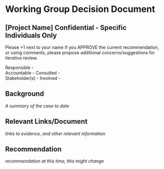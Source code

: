 # Working Group Decision Document

## [Project Name] Confidential - Specific Individuals Only


Please +1 next to your name if you APPROVE the current recommendation, or using comments, please propose additional concerns/suggestions for iterative review.


Responsible -  
Accountable -
Consulted -   
Stakeholder(s) -
Involved - 


## Background
*A summary of the case to date*

## Relevant Links/Document
*links to evidence, and other relevant information*

## Recommendation
*recommendation at this time, this might change*
